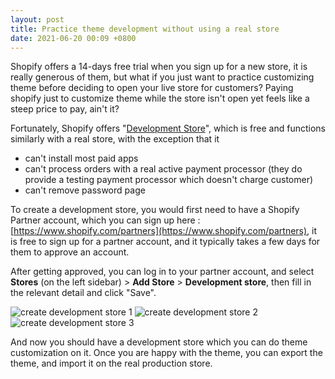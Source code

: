 ```yaml
---
layout: post
title: Practice theme development without using a real store
date: 2021-06-20 00:09 +0800
---
```



Shopify offers a 14-days free trial when you sign up for a new store, it is really generous of them, but what if you just want to practice customizing theme before deciding to open your live store for customers? Paying shopify just to customize theme while the store isn't open yet feels like a steep price to pay, ain't it?

Fortunately, Shopify offers "[Development Store](https://help.shopify.com/en/partners/dashboard/managing-stores/development-stores)", which is free and functions similarly with a real store, with the exception that it 
- can't install most paid apps
- can't process orders with a real active payment processor (they do provide a testing payment processor which doesn't charge customer)
- can't remove password page


To create a development store, you would first need to have a Shopify Partner account, which you can sign up here : [https://www.shopify.com/partners](https://www.shopify.com/partners), it is free to sign up for a partner account, and it typically takes a few days for them to approve an account.

After getting approved, you can log in to your partner account, and select **Stores** (on the left sidebar) > **Add Store** > **Development store**, then fill in the relevant detail and click "Save".

![create development store 1](https://yagisoftware.s3.amazonaws.com/1-development-store-practice/store_1.png)
![create development store 2](https://yagisoftware.s3.amazonaws.com/1-development-store-practice/store_2.png)
![create development store 3](https://yagisoftware.s3.amazonaws.com/1-development-store-practice/store_3.png)

And now you should have a development store which you can do theme customization on it. Once you are happy with the theme, you can export the theme, and import it on the real production store.

<script async data-uid="3f46096ca1" src="https://chipper-builder-5202.ck.page/3f46096ca1/index.js"></script>